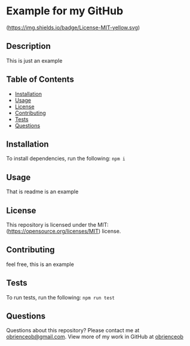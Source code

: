 # Example for my GitHub
(https://img.shields.io/badge/License-MIT-yellow.svg)
## Description
This is just an example

## Table of Contents
* [Installation](#installation)
* [Usage](#usage)
* [License](#license)
* [Contributing](#contributing)
* [Tests](#tests)
* [Questions](#questions)

## Installation
To install dependencies, run the following:
`
npm i
`

## Usage
That is readme is an example

## License
This repository is licensed under the MIT: (https://opensource.org/licenses/MIT) license.

## Contributing
feel free, this is an example

## Tests
To run tests, run the following:
`
npm run test
`

## Questions
Questions about this repository? Please contact me at [obrienceob@gmail.com](mailto:obrienceob@gmail.com). View more of my work in GitHub at [obrienceob](https://github.com/obrienceob) 
